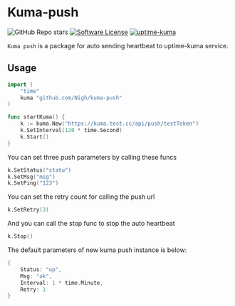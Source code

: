 # Kuma-push

![GitHub Repo stars](https://img.shields.io/github/stars/Nigh/gpt-kook?style=flat&color=ffaaaa)
[![Software License](https://img.shields.io/github/license/Nigh/gpt-kook)](LICENSE)
[![uptime-kuma](https://img.shields.io/badge/Work_with-Uptime--kuma-a8e7bf)](https://github.com/louislam/uptime-kuma)

`Kuma push` is a package for auto sending heartbeat to uptime-kuma service.

## Usage

```go
import (
	"time"
	kuma "github.com/Nigh/kuma-push"
)

func startKuma() {
	k := kuma.New("https://kuma.test.cc/api/push/testToken")
	k.SetInterval(120 * time.Second)
	k.Start()
}
```

You can set three push parameters by calling these funcs

```go
k.SetStatus("statu")
k.SetMsg("msg")
k.SetPing("123")
```

You can set the retry count for calling the push url

```go
k.SetRetry(3)
```

And you can call the stop func to stop the auto heartbeat

```go
k.Stop()
```

The default parameters of new kuma push instance is below:

```go
{
	Status: "up",
	Msg: "ok",
	Interval: 1 * time.Minute,
	Retry: 1
}
```
